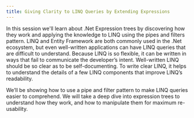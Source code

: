 ```yaml
---
title: Giving Clarity to LINQ Queries by Extending Expressions
---
```


In this session we'll learn about .Net Expression trees by discovering how they work and applying the knowledge to LINQ using the pipes and filters pattern.
LINQ and Entity Framework are both commonly used in the .Net ecosystem, but even well-written applications can have LINQ queries that are difficult to understand. Because LINQ is so flexible, it can be written in ways that fail to communicate the developer’s intent. Well-written LINQ should be so clear as to be self-documenting. To write clear LINQ, it helps to understand the details of a few LINQ components that improve LINQ’s readability.

We’ll be showing how to use a pipe and filter pattern to make LINQ queries easier to comprehend. We will take a deep dive into expression trees to understand how they work, and how to manipulate them for maximum re-usability.